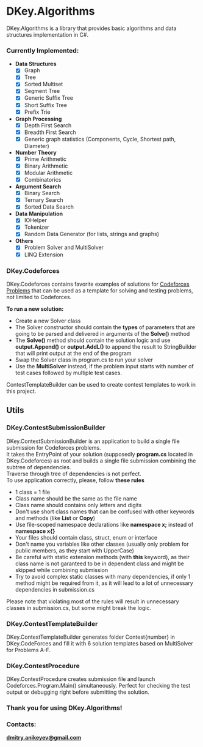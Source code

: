 # DKey.Algorithms
DKey.Algorithms is a library that provides basic algorithms and data structures implementation in C#.

### Currently Implemented:
- **Data Structures**
  - [x] Graph
  - [x] Tree
  - [x] Sorted Multiset
  - [x] Segment Tree
  - [x] Generic Suffix Tree
  - [x] Short Suffix Tree
  - [x] Prefix Trie
- **Graph Processing**
  - [x] Depth First Search
  - [x] Breadth First Search
  - [x] Generic graph statistics (Components, Cycle, Shortest path, Diameter)
- **Number Theory**
  - [x] Prime Arithmetic
  - [x] Binary Arithmetic
  - [x] Modular Arithmetic
  - [x] Combinatorics
- **Argument Search**
  - [x] Binary Search
  - [x] Ternary Search
  - [x] Sorted Data Search
- **Data Manipulation**
  - [x] IOHelper
  - [x] Tokenizer
  - [x] Random Data Generator (for lists, strings and graphs)
- **Others**
  - [x] Problem Solver and MultiSolver
  - [x] LINQ Extension

### DKey.Codeforces
DKey.Codeforces contains favorite examples of solutions for [Codeforces Problems](http://codeforces.com/) that can be used as a template for solving and testing problems, not limited to Codeforces.


**To run a new solution:**
 - Create a new Solver class
 - The Solver constructor should contain the **types** of parameters that are going to be parsed and delivered in arguments of the **Solve()** method
 - The **Solve()** method should contain the solution logic and use **output.Append()** or **output.AddL()** to append the result to StringBuilder that will print output at the end of the program
 - Swap the Solver class in program.cs to run your solver
 - Use the **MultiSolver** instead, if the problem input starts with number of test cases followed by multiple test cases.

ContestTemplateBuilder can be used to create contest templates to work in this project.

## Utils
### DKey.ContestSubmissionBuilder
DKey.ContestSubmissionBuilder is an application to build a single file submission for Codeforces problems.  
It takes the EntryPoint of your solution (supposedly **program.cs** located in DKey.Codeforces) as root and builds a single file submission combining the subtree of dependencies.  
Traverse through tree of dependencies is not perfect.  
To use application correctly, please, follow **these rules**
- 1 class = 1 file
- Class name should be the same as the file name
- Class name should contains only letters and digits
- Don't use short class names that can be confused with other keywords and methods (like **List** or **Copy**)
- Use file-scoped namespace declarations like **namespace x;** instead of **namespace x{}**
- Your files should contain class, struct, enum or interface
- Don't name you variables like other classes (usually only problem for public members, as they start with UpperCase)  
- Be careful with static extension methods (with **this** keyword), as their class name is not garanteed to be in dependent class and might be skipped while combining submission
- Try to avoid complex static classes with many dependencies, if only 1 method might be required from it, as it will lead to a lot of unnecessary dependencies in submission.cs

Please note that violating most of the rules will result in unnecessary classes in submission.cs, but some might break the logic.

### DKey.ContestTemplateBuilder
DKey.ContestTemplateBuilder generates folder Contest{number} in DKey.CodeForces and fill it with 6 solution templates based on MultiSolver for Problems A-F.

### DKey.ContestProcedure
DKey.ContestProcedure creates submission file and launch Codeforces.Program.Main() simultaneously. Perfect for checking the test output or debugging right before submitting the solution.

### Thank you for using DKey.Algorithms!
### Contacts: 
**dmitry.anikeyev@gmail.com**